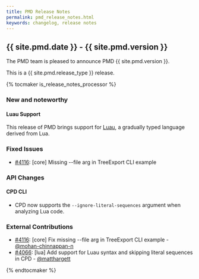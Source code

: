 ```yaml
---
title: PMD Release Notes
permalink: pmd_release_notes.html
keywords: changelog, release notes
---
```


## {{ site.pmd.date }} - {{ site.pmd.version }}

The PMD team is pleased to announce PMD {{ site.pmd.version }}.

This is a {{ site.pmd.release_type }} release.

{% tocmaker is_release_notes_processor %}

### New and noteworthy

#### Luau Support

This release of PMD brings support for [Luau](https://github.com/Roblox/luau), a gradually typed language derived from Lua.

### Fixed Issues
* [#4116](https://github.com/pmd/pmd/pull/4116): \[core] Missing --file arg in TreeExport CLI example

### API Changes

#### CPD CLI

* CPD now supports the `--ignore-literal-sequences` argument when analyzing Lua code.

### External Contributions
* [#4116](https://github.com/pmd/pmd/pull/4116): \[core] Fix missing --file arg in TreeExport CLI example - [@mohan-chinnappan-n](https://github.com/mohan-chinnappan-n)
* [#4066](https://github.com/pmd/pmd/pull/4066): \[lua] Add support for Luau syntax and skipping literal sequences in CPD - [@matthargett](https://github.com/matthargett)

{% endtocmaker %}

